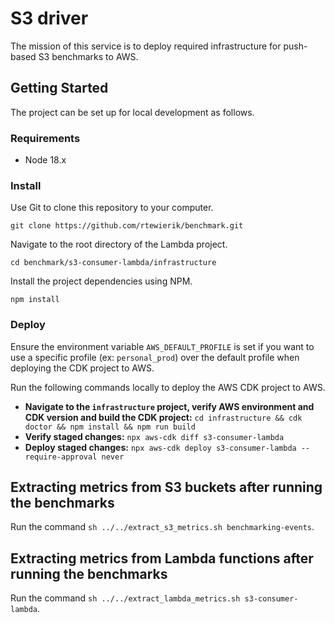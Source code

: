 # S3 driver

The mission of this service is to deploy required infrastructure for push-based S3 benchmarks to AWS.

## Getting Started

The project can be set up for local development as follows.

### Requirements

* Node 18.x

### Install

Use Git to clone this repository to your computer.

```
git clone https://github.com/rtewierik/benchmark.git
```

Navigate to the root directory of the Lambda project.

``
cd benchmark/s3-consumer-lambda/infrastructure
``

Install the project dependencies using NPM.

```
npm install
```

### Deploy

Ensure the environment variable `AWS_DEFAULT_PROFILE` is set if you want to use a specific profile (ex: `personal_prod`) over the default profile when deploying the CDK project to AWS.

Run the following commands locally to deploy the AWS CDK project to AWS.

* **Navigate to the `infrastructure` project, verify AWS environment and CDK version and build the CDK project:** `cd infrastructure && cdk doctor && npm install && npm run build`
* **Verify staged changes:** `npx aws-cdk diff s3-consumer-lambda`
* **Deploy staged changes:** `npx aws-cdk deploy s3-consumer-lambda --require-approval never`

## Extracting metrics from S3 buckets after running the benchmarks

Run the command `sh ../../extract_s3_metrics.sh benchmarking-events`.

## Extracting metrics from Lambda functions after running the benchmarks

Run the command `sh ../../extract_lambda_metrics.sh s3-consumer-lambda`.
